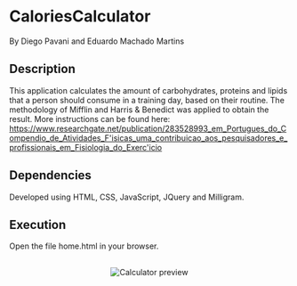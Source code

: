 # CaloriesCalculator
By Diego Pavani and Eduardo Machado Martins
## Description
This application calculates the amount of carbohydrates, proteins and lipids that a person should consume in a training day, based on their routine. The methodology of Mifflin and Harris & Benedict was applied to obtain the result. More instructions can be found here: https://www.researchgate.net/publication/283528993_em_Portugues_do_Compendio_de_Atividades_F'isicas_uma_contribuicao_aos_pesquisadores_e_profissionais_em_Fisiologia_do_Exerc'icio
## Dependencies
Developed using HTML, CSS, JavaScript, JQuery and Milligram.
## Execution
Open the file home.html in your browser.

##
<div align="center">  
  <img src="https://cdn.discordapp.com/attachments/1076157666986049598/1076207483229585448/calcal.png" alt="Calculator preview" /> 
</div>
